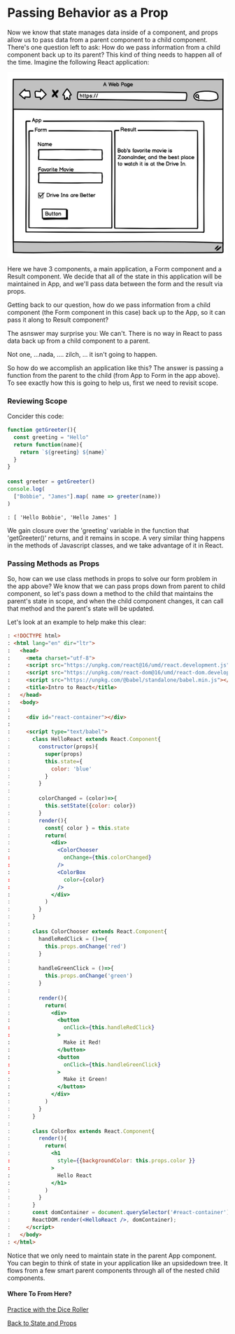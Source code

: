 # Passing Behavior as a Prop

Now we know that state manages data inside of a component, and props allow us to pass data from a parent component to a child component.  There's one question left to ask: How do we pass information from a child component back up to its parent?  This kind of thing needs to happen all of the time.  Imagine the following React application:

![nested components](../assets/component-nesting.png)

Here we have 3 components, a main application, a Form component and a Result component.  We decide that all of the state in this application will be maintained in App, and we'll pass data between the form and the result via props.

Getting back to our question, how do we pass information from a child component (the Form component in this case) back up to the App, so it can pass it along to Result component?

The asnswer may surprise you: We can't.  There is no way in React to pass data back up from a child component to a parent.

Not one, ...nada, .... zilch, ... it isn't going to happen.

So how do we accomplish an application like this?  The answer is passing a function from the parent to the child (from App to Form in the app above).  To see exactly how this is going to help us, first we need to revisit scope.

### Reviewing Scope

Concider this code:

```javascript
function getGreeter(){
  const greeting = "Hello"
  return function(name){
    return `${greeting} ${name}`
  }
}

const greeter = getGreeter()
console.log(
  ["Bobbie", "James"].map( name => greeter(name))
)
```
```result
: [ 'Hello Bobbie', 'Hello James' ]
```
We gain closure over the 'greeting' variable in the function that 'getGreeter()' returns, and it remains in scope.  A very similar thing happens in the methods of Javascript classes, and we take advantage of it in React.

### Passing Methods as Props
So, how can we use class methods in props to solve our form problem in the app above?  We know that we can pass props down from parent to child component, so let's pass down a method to the child that maintains the parent's state in scope, and when the child component changes, it can call that method and the parent's state will be updated.

Let's look at an example to help make this clear:

```html
: <!DOCTYPE html>
: <html lang="en" dir="ltr">
:   <head>
:     <meta charset="utf-8">
:     <script src="https://unpkg.com/react@16/umd/react.development.js" crossorigin></script>
:     <script src="https://unpkg.com/react-dom@16/umd/react-dom.development.js" crossorigin></script>
:     <script src="https://unpkg.com/@babel/standalone/babel.min.js"></script>
:     <title>Intro to React</title>
:   </head>
:   <body>
:
:     <div id="react-container"></div>
:
:     <script type="text/babel">
:       class HelloReact extends React.Component{
:         constructor(props){
:           super(props)
:           this.state={
:             color: 'blue'
:           }
:         }
:
:         colorChanged = (color)=>{
:           this.setState({color: color})
:         }
:         render(){
:           const{ color } = this.state
:           return(
:             <div>
:               <ColorChooser
:                 onChange={this.colorChanged}
:               />
:               <ColorBox
:                 color={color}
:               />
:             </div>
:           )
:         }
:       }
:
:       class ColorChooser extends React.Component{
:         handleRedClick = ()=>{
:           this.props.onChange('red')
:         }
:
:         handleGreenClick = ()=>{
:           this.props.onChange('green')
:         }
:
:         render(){
:           return(
:             <div>
:               <button
:                 onClick={this.handleRedClick}
:               >
:                 Make it Red!
:               </button>
:               <button
:                 onClick={this.handleGreenClick}
:               >
:                 Make it Green!
:               </button>
:             </div>
:           )
:         }
:       }
:
:       class ColorBox extends React.Component{
:         render(){
:           return(
:             <h1
:               style={{backgroundColor: this.props.color }}
:             >
:               Hello React
:             </h1>
:           )
:         }
:       }
:       const domContainer = document.querySelector('#react-container');
:       ReactDOM.render(<HelloReact />, domContainer);
:     </script>
:   </body>
: </html>
```

Notice that we only need to maintain state in the parent App component.  You can begin to think of state in your application like an upsidedown tree.  It flows from a few smart parent components through all of the nested child components.


#### Where To From Here?

[Practice with the Dice Roller](./08dice_roller.md)

[Back to State and Props](./06react_state_and_props.md)
